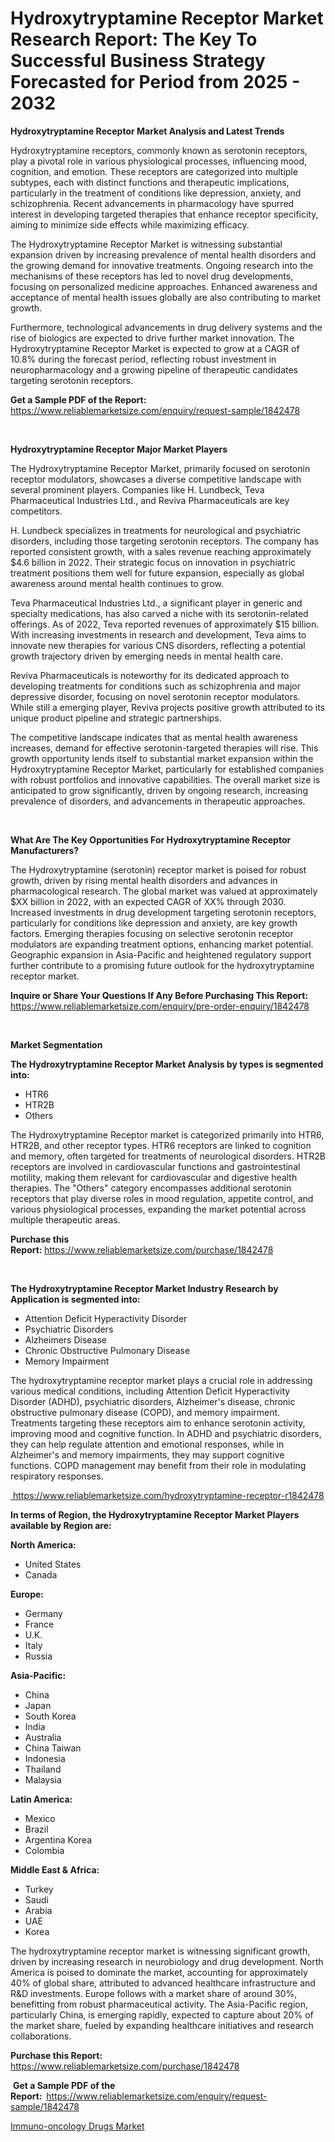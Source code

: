 <p><h1>Hydroxytryptamine Receptor Market Research Report: The Key To Successful Business Strategy Forecasted for Period from 2025 - 2032</h1></p><p><strong>Hydroxytryptamine Receptor Market Analysis and Latest Trends</strong></p>
<p><p>Hydroxytryptamine receptors, commonly known as serotonin receptors, play a pivotal role in various physiological processes, influencing mood, cognition, and emotion. These receptors are categorized into multiple subtypes, each with distinct functions and therapeutic implications, particularly in the treatment of conditions like depression, anxiety, and schizophrenia. Recent advancements in pharmacology have spurred interest in developing targeted therapies that enhance receptor specificity, aiming to minimize side effects while maximizing efficacy.</p><p>The Hydroxytryptamine Receptor Market is witnessing substantial expansion driven by increasing prevalence of mental health disorders and the growing demand for innovative treatments. Ongoing research into the mechanisms of these receptors has led to novel drug developments, focusing on personalized medicine approaches. Enhanced awareness and acceptance of mental health issues globally are also contributing to market growth.</p><p>Furthermore, technological advancements in drug delivery systems and the rise of biologics are expected to drive further market innovation. The Hydroxytryptamine Receptor Market is expected to grow at a CAGR of 10.8% during the forecast period, reflecting robust investment in neuropharmacology and a growing pipeline of therapeutic candidates targeting serotonin receptors.</p></p>
<p><strong>Get a Sample PDF of the Report:&nbsp;</strong> <a href="https://www.reliablemarketsize.com/enquiry/request-sample/1842478?utm_campaign=2450&utm_medium=2&utm_source=Github&utm_content=ia&utm_term=26032025&utm_id=hydroxytryptamine-receptor">https://www.reliablemarketsize.com/enquiry/request-sample/1842478</a></p>
<p>&nbsp;</p>
<p><strong>Hydroxytryptamine Receptor Major Market Players</strong></p>
<p><p>The Hydroxytryptamine Receptor Market, primarily focused on serotonin receptor modulators, showcases a diverse competitive landscape with several prominent players. Companies like H. Lundbeck, Teva Pharmaceutical Industries Ltd., and Reviva Pharmaceuticals are key competitors.</p><p>H. Lundbeck specializes in treatments for neurological and psychiatric disorders, including those targeting serotonin receptors. The company has reported consistent growth, with a sales revenue reaching approximately $4.6 billion in 2022. Their strategic focus on innovation in psychiatric treatment positions them well for future expansion, especially as global awareness around mental health continues to grow.</p><p>Teva Pharmaceutical Industries Ltd., a significant player in generic and specialty medications, has also carved a niche with its serotonin-related offerings. As of 2022, Teva reported revenues of approximately $15 billion. With increasing investments in research and development, Teva aims to innovate new therapies for various CNS disorders, reflecting a potential growth trajectory driven by emerging needs in mental health care.</p><p>Reviva Pharmaceuticals is noteworthy for its dedicated approach to developing treatments for conditions such as schizophrenia and major depressive disorder, focusing on novel serotonin receptor modulators. While still a emerging player, Reviva projects positive growth attributed to its unique product pipeline and strategic partnerships.</p><p>The competitive landscape indicates that as mental health awareness increases, demand for effective serotonin-targeted therapies will rise. This growth opportunity lends itself to substantial market expansion within the Hydroxytryptamine Receptor Market, particularly for established companies with robust portfolios and innovative capabilities. The overall market size is anticipated to grow significantly, driven by ongoing research, increasing prevalence of disorders, and advancements in therapeutic approaches.</p></p>
<p>&nbsp;</p>
<p><strong>What Are The Key Opportunities For Hydroxytryptamine Receptor Manufacturers?</strong></p>
<p><p>The Hydroxytryptamine (serotonin) receptor market is poised for robust growth, driven by rising mental health disorders and advances in pharmacological research. The global market was valued at approximately $XX billion in 2022, with an expected CAGR of XX% through 2030. Increased investments in drug development targeting serotonin receptors, particularly for conditions like depression and anxiety, are key growth factors. Emerging therapies focusing on selective serotonin receptor modulators are expanding treatment options, enhancing market potential. Geographic expansion in Asia-Pacific and heightened regulatory support further contribute to a promising future outlook for the hydroxytryptamine receptor market.</p></p>
<p><strong>Inquire or Share Your Questions If Any Before Purchasing This Report:</strong> <a href="https://www.reliablemarketsize.com/enquiry/pre-order-enquiry/1842478?utm_campaign=2450&utm_medium=2&utm_source=Github&utm_content=ia&utm_term=26032025&utm_id=hydroxytryptamine-receptor">https://www.reliablemarketsize.com/enquiry/pre-order-enquiry/1842478</a></p>
<p>&nbsp;</p>
<p><strong>Market Segmentation</strong></p>
<p><strong>The Hydroxytryptamine Receptor Market Analysis by types is segmented into:</strong></p>
<p><ul><li>HTR6</li><li>HTR2B</li><li>Others</li></ul></p>
<p><p>The Hydroxytryptamine Receptor market is categorized primarily into HTR6, HTR2B, and other receptor types. HTR6 receptors are linked to cognition and memory, often targeted for treatments of neurological disorders. HTR2B receptors are involved in cardiovascular functions and gastrointestinal motility, making them relevant for cardiovascular and digestive health therapies. The "Others" category encompasses additional serotonin receptors that play diverse roles in mood regulation, appetite control, and various physiological processes, expanding the market potential across multiple therapeutic areas.</p></p>
<p><strong>Purchase this Report:&nbsp;</strong><a href="https://www.reliablemarketsize.com/purchase/1842478?utm_campaign=2450&utm_medium=2&utm_source=Github&utm_content=ia&utm_term=26032025&utm_id=hydroxytryptamine-receptor">https://www.reliablemarketsize.com/purchase/1842478</a></p>
<p>&nbsp;</p>
<p><strong>The Hydroxytryptamine Receptor Market Industry Research by Application is segmented into:</strong></p>
<p><ul><li>Attention Deficit Hyperactivity Disorder</li><li>Psychiatric Disorders</li><li>Alzheimers Disease</li><li>Chronic Obstructive Pulmonary Disease</li><li>Memory Impairment</li></ul></p>
<p><p>The hydroxytryptamine receptor market plays a crucial role in addressing various medical conditions, including Attention Deficit Hyperactivity Disorder (ADHD), psychiatric disorders, Alzheimer's disease, chronic obstructive pulmonary disease (COPD), and memory impairment. Treatments targeting these receptors aim to enhance serotonin activity, improving mood and cognitive function. In ADHD and psychiatric disorders, they can help regulate attention and emotional responses, while in Alzheimer's and memory impairments, they may support cognitive functions. COPD management may benefit from their role in modulating respiratory responses.</p></p>
<p><a href="https://www.reliablemarketsize.com/hydroxytryptamine-receptor-r1842478?utm_campaign=2450&utm_medium=2&utm_source=Github&utm_content=ia&utm_term=26032025&utm_id=hydroxytryptamine-receptor">&nbsp;https://www.reliablemarketsize.com/hydroxytryptamine-receptor-r1842478</a></p>
<p><strong>In terms of Region, the Hydroxytryptamine Receptor Market Players available by Region are:</strong></p>
<p>
    <p> <strong> North America: </strong>
        <ul>
            <li>United States</li>
            <li>Canada</li>
        </ul>
        </p> 
    <p> <strong> Europe: </strong>
        <ul>
            <li>Germany</li>
            <li>France</li>
            <li>U.K.</li>
            <li>Italy</li>
            <li>Russia</li>
        </ul>
        </p> 
    <p> <strong> Asia-Pacific: </strong>
        <ul>
            <li>China</li>
            <li>Japan</li>
            <li>South Korea</li>
            <li>India</li>
            <li>Australia</li>
            <li>China Taiwan</li>
            <li>Indonesia</li>
            <li>Thailand</li>
            <li>Malaysia</li>
        </ul>
        </p> 
    <p> <strong> Latin America: </strong>
        <ul>
            <li>Mexico</li>
            <li>Brazil</li>
            <li>Argentina Korea</li>
            <li>Colombia</li>
        </ul>
        </p> 
    <p> <strong> Middle East & Africa: </strong>
        <ul>
            <li>Turkey</li>
            <li>Saudi</li>
            <li>Arabia</li>
            <li>UAE</li>
            <li>Korea</li>
        </ul>
    </p>
    </p>
<p><p>The hydroxytryptamine receptor market is witnessing significant growth, driven by increasing research in neurobiology and drug development. North America is poised to dominate the market, accounting for approximately 40% of global share, attributed to advanced healthcare infrastructure and R&D investments. Europe follows with a market share of around 30%, benefitting from robust pharmaceutical activity. The Asia-Pacific region, particularly China, is emerging rapidly, expected to capture about 20% of the market share, fueled by expanding healthcare initiatives and research collaborations.</p></p>
<p><strong>Purchase this Report: </strong><a href="https://www.reliablemarketsize.com/purchase/1842478?utm_campaign=2450&utm_medium=2&utm_source=Github&utm_content=ia&utm_term=26032025&utm_id=hydroxytryptamine-receptor">https://www.reliablemarketsize.com/purchase/1842478</a></p>
<p>&nbsp;<strong>Get a Sample PDF of the Report:&nbsp;&nbsp;</strong><a href="https://www.reliablemarketsize.com/enquiry/request-sample/1842478?utm_campaign=2450&utm_medium=2&utm_source=Github&utm_content=ia&utm_term=26032025&utm_id=hydroxytryptamine-receptor">https://www.reliablemarketsize.com/enquiry/request-sample/1842478</a></p>
<p><strong></strong></p>
<p><p><a href="https://github.com/boitafbg/Market-Research-Report-List-1/blob/main/immuno-oncology-drugs-market.md?utm_campaign=2450&utm_medium=2&utm_source=Github&utm_content=ia&utm_term=26032025&utm_id=hydroxytryptamine-receptor">Immuno-oncology Drugs Market</a></p></p>